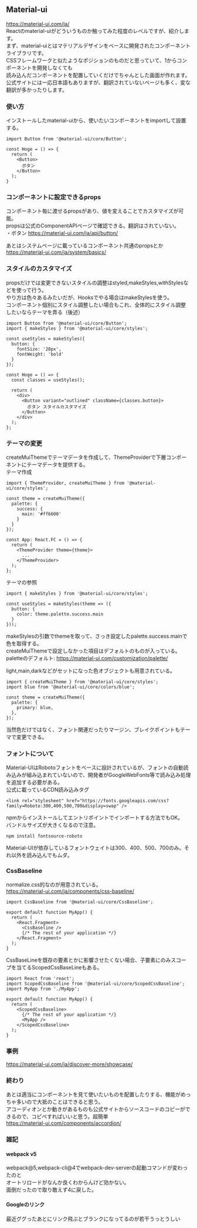 ## Material-ui
https://material-ui.com/ja/  
Reactのmaterial-uiがどういうものか触ってみた程度のレベルですが、紹介します。  
まず、material-uiとはマテリアルデザインをベースに開発されたコンポーネントライブラリです。  
CSSフレームワークと似たようなポジションのものだと思っていて、1からコンポーネントを開発しなくても  
読み込んだコンポーネントを配置していくだけでちゃんとした画面が作れます。  
公式サイトには一応日本語もありますが、翻訳されていないページも多く、変な翻訳が多かったりします。

### 使い方
インストールしたmaterial-uiから、使いたいコンポーネントをimportして設置する。  
```
import Button from '@material-ui/core/Button';

const Hoge = () => {
  return (
    <Button>
      ボタン
    </Button>
  );
}
```

### コンポーネントに設定できるprops
コンポーネント毎に渡せるpropsがあり、値を変えることでカスタマイズが可能。  
propsは公式のComponentAPIページで確認できる。翻訳はされていない。  
・ボタン
https://material-ui.com/ja/api/button/

あとはシステムページに載っているコンポーネント共通のpropsとか  
https://material-ui.com/ja/system/basics/

### スタイルのカスタマイズ
propsだけでは変更できないスタイルの調整はstyled,makeStyles,withStylesなどを使って行う。  
やり方は色々あるみたいだが、Hooksでやる場合はmakeStylesを使う。  
コンポーネント個別にスタイル調整したい場合もこれ、全体的にスタイル調整したいならテーマを弄る（後述）
```
import Button from '@material-ui/core/Button';
import { makeStyles } from '@material-ui/core/styles';

const useStyles = makeStyles({
  button: {
    fontSize: '28px',
    fontWeight: 'bold'
  }
});

const Hoge = () => {
  const classes = useStyles();

  return (
    <div>
      <Button variant="outlined" className={classes.button}>
        ボタン スタイルカスタマイズ
      </Button>
    </div>
  );
};
```

### テーマの変更
createMuiThemeでテーマデータを作成して、ThemeProviderで下層コンポーネントにテーマデータを提供する。  
テーマ作成  
```
import { ThemeProvider, createMuiTheme } from '@material-ui/core/styles';

const theme = createMuiTheme({
  palette: {
    success: {
      main: '#ff6600'
    }
  }
});

const App: React.FC = () => {
  return (
    <ThemeProvider theme={theme}>
      ...
    </ThemeProvider>
  );
};
```
テーマの参照
```
import { makeStyles } from '@material-ui/core/styles';

const useStyles = makeStyles(theme => ({
  button: {
    color: theme.palette.success.main
  }
}));
```
makeStylesの引数でthemeを取って、さっき設定したpalette.success.mainで色を取得する。  
createMuiThemeで設定しなかった項目はデフォルトのものが入っている。  
paletteのデフォルト: https://material-ui.com/customization/palette/  

light,main,darkなどがセットになった色オブジェクトも用意されている。  
```
import { createMuiTheme } from '@material-ui/core/styles';
import blue from '@material-ui/core/colors/blue';

const theme = createMuiTheme({
  palette: {
    primary: blue,
  },
});
```

当然色だけではなく、フォント関連だったりマージン、ブレイクポイントもテーマで変更できる。  

### フォントについて
Material-UIはRobotoフォントをベースに設計されているが、フォントの自動読み込みが組み込まれていないので、開発者がGoogleWebFonts等で読み込み処理を追加する必要がある。  
公式に載っているCDN読み込みタグ  
```
<link rel="stylesheet" href="https://fonts.googleapis.com/css?family=Roboto:300,400,500,700&display=swap" />
```
npmからインストールしてエントリポイントでインポートする方法でもOK。  
バンドルサイズが大きくなるので注意。  
```
npm install fontsource-roboto
```
Material-UIが依存しているフォントウェイトは300、400、500、700のみ。それ以外を読み込んでもムダ。  

### CssBaseline
normalize.css的なのが用意されている。  
https://material-ui.com/ja/components/css-baseline/  
```
import CssBaseline from '@material-ui/core/CssBaseline';

export default function MyApp() {
  return (
    <React.Fragment>
      <CssBaseline />
      {/* The rest of your application */}
    </React.Fragment>
  );
}
```
CssBaseLineを既存の要素とかに影響させたくない場合、子要素にのみスコープを当てるScopedCssBaseLineもある。  
```
import React from 'react';
import ScopedCssBaseline from '@material-ui/core/ScopedCssBaseline';
import MyApp from './MyApp';

export default function MyApp() {
  return (
    <ScopedCssBaseline>
      {/* The rest of your application */}
      <MyApp />
    </ScopedCssBaseline>
  );
}
```

### 事例
https://material-ui.com/ja/discover-more/showcase/  

### 終わり
あとは適当にコンポーネントを見て使いたいものを配置したりする、機能がめっちゃ多いので大抵のことはできると思う。  
アコーディオンとか動きがあるものも公式サイトからソースコードのコピーができるので、コピペすればいいと思う。超簡単  
https://material-ui.com/components/accordion/  

### 雑記
#### webpack v5
webpack@5,webpack-cli@4でwebpack-dev-serverの起動コマンドが変わったのと  
オートリロードがなんか良くわからんけど効かない。  
面倒だったので取り敢えず4に戻した。

#### Googleのリンク
最近ググったあとにリンク飛ぶとブランクになってるのが若干うっとうしい
